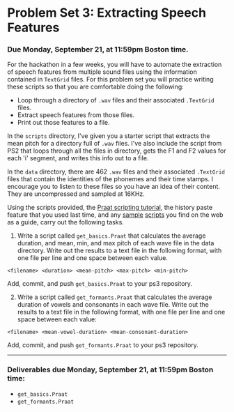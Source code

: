 # Problem Set 3: Extracting Speech Features

### Due Monday, September 21, at 11:59pm Boston time.

For the hackathon in a few weeks, you will have to automate the extraction of speech features from multiple sound files using the information contained in `TextGrid` files. For this problem set you will practice writing these scripts so that you are comfortable doing the following:

* Loop through a directory of `.wav` files and their associated `.TextGrid` files.
* Extract speech features from those files.
*	Print out those features to a file.

In the `scripts` directory, I've given you a starter script that extracts the mean pitch for a directory full of `.wav` files. I've also include the script from PS2 that loops through all the files in directory, gets the F1 and F2 values for each 'i' segment, and writes this info out to a file. 

In the `data` directory, there are 462 `.wav` files and their associated `.TextGrid` files that contain the identities of the phonemes and their time stamps. I encourage you to listen to these files so you have an idea of their content. They are uncompressed and sampled at 16KHz.

Using the scripts provided, the [Praat scripting tutorial](http://www.fon.hum.uva.nl/praat/manual/Scripting.html), the history paste feature that you used last time, and any [sample](http://phonetics.linguistics.ucla.edu/facilities/acoustic/praat.html) [scripts](http://www.acsu.buffalo.edu/~cdicanio/scripts.html) you find on the web as a guide, carry out the following tasks.

1. Write a script called `get_basics.Praat` that calculates the average duration, and mean, min, and max pitch of each wave file in the data directory. Write out the results to a text file in the following format, with one file per line and one space between each value. 

```
<filename> <duration> <mean-pitch> <max-pitch> <min-pitch>
```  
Add, commit, and push `get_basics.Praat` to your ps3 repository.

2. Write a script called `get_formants.Praat` that calculates the average duration of vowels and consonants in each wave file. Write out the results to a text file in the following format, with one file per line and one space between each value:

```
<filename> <mean-vowel-duration> <mean-consonant-duration>
```

Add, commit, and push `get_formants.Praat` to your ps3 repository.

---

### Deliverables due Monday, September 21, at 11:59pm Boston time:

* `get_basics.Praat` 
* `get_formants.Praat`

